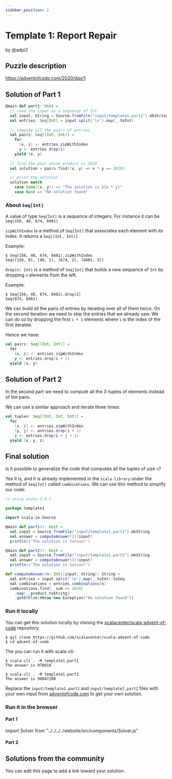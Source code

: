 ```yaml
---
sidebar_position: 1
---
```


# Template 1: Report Repair 
by @adpi2

## Puzzle description

https://adventofcode.com/2020/day/1

## Solution of Part 1

```scala
@main def part1: Unit = 
  // read the input as a sequence of Int
  val input: String = Source.fromFile("input/template1.part1").mkString
  val entries: Seq[Int] = input.split('\n').map(_.toInt)
  
  // compute all the pairs of entries
  val pairs: Seq[(Int, Int)] =
    for 
      (x, i) <- entries.zipWithIndex
      y <- entries.drop(i)
    yield (x, y)
  
  // find the pair whose product is 2020
  val solution = pairs.find((x, y) => x * y == 2020)

  // print the solution
  solution match
    case Some((x, y)) => "The solution is ${x * y}"
    case None => "No solution found"
```

### About `Seq[Int]`

A value of type `Seq[Int]` is a sequence of integers.
For instance it can be `Seq(156, 48, 674, 8481)`

`zipWithIndex` is a method of  `Seq[Int]` that associates each element with its index.
It returns a `Seq[(Int, Int)]`

Example:
```
$ Seq(156, 48, 674, 8481).zipWithIndex
Seq((156, 0), (48, 1), (674, 2), (8481, 3))
```

`drop(n: Int)` is a method of `Seq[Int]` that builds a new sequence of `Int` by dropping `n` elements from the left.

Example:
```
$ Seq(156, 48, 674, 8481).drop(2)
Seq(674, 8481)
```

We can build all the pairs of entries by iterating over all of them twice.
On the second iteration we need to skip the entries that we already saw.
We can do so by dropping the first `i + 1` elements where `i` is the index of the first iteratee.

Hence we have:
```scala
val pairs: Seq[(Int, Int)] =
  for 
    (x, i) <- entries.zipWithIndex
    y <- entries.drop(i + 1)
  yield (x, y)
```

## Solution of Part 2

In the second part we need to compute all the 3-tuples of elements instead of the pairs.

We can use a similar approach and iterate three times:
```scala
val tuples: Seq[(Int, Int, Int)] =
  for 
    (x, i) <- entries.zipWithIndex
    (y, j) <- entries.drop(i + 1)
    z <- entries.drop(i + j + 1)
  yield (x, y, z)
```

## Final solution

Is it possible to generalize the code that computes all the tuples of size `n`?

Yes it is, and it is already implemented in the `scala-library` under the method of `Seq[Int]` called `combinations`.
We can use this method to simplify our code:

```scala
// using scala 3.0.2

package template1

import scala.io.Source

@main def part1(): Unit =
  val input = Source.fromFile("input/template1.part1").mkString
  val answer = computeAnswer(2)(input)
  println(s"The solution is $answer")

@main def part2(): Unit =
  val input = Source.fromFile("input/template1.part2").mkString
  val answer = computeAnswer(3)(input)
  println(s"The solution is $answer")

def computeAnswer(n: Int)(input: String): String =
  val entries = input.split('\n').map(_.toInt).toSeq
  val combinations = entries.combinations(n)
  combinations.find(_.sum == 2020)
    .map(_.product.toString)
    .getOrElse(throw new Exception("No solution found"))
```

### Run it locally

You can get this solution locally by cloning the [scalacenter/scala-advent-of-code](https://github.com/scalacenter/scala-advent-of-code) repository.
```
$ git clone https://github.com/scalacenter/scala-advent-of-code
$ cd advent-of-code
```

The you can run it with scala-cli:
```
$ scala-cli . -M template1.part1
The answer is 970816

$ scala-cli . -M template1.part2
The answer is 96047280
```

Replace the `input/template1.part1` and `input/template2.part2` files with your own input from [adventofcode.com](https://adventofcode.com/2020/day/1) to get your own solution.

### Run it in the browser

#### Part 1

import Solver from "../../../../website/src/components/Solver.js"

<Solver puzzle="template1-part1"/>

#### Part 2

<Solver puzzle="template1-part2"/>

## Solutions from the community

You can edit this page to add a link toward your solution.



